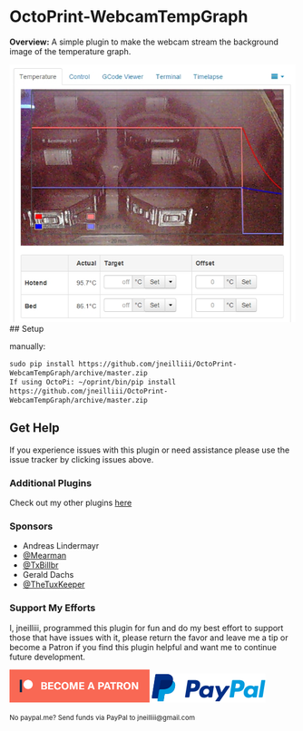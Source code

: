 # OctoPrint-WebcamTempGraph

**Overview:** A simple plugin to make the webcam stream the background image of the temperature graph.

<img src="https://raw.githubusercontent.com/jneilliii/Octoprint-WebcamTempGraph/master/screenshot.jpg">
## Setup

manually:

    sudo pip install https://github.com/jneilliii/OctoPrint-WebcamTempGraph/archive/master.zip
	If using OctoPi: ~/oprint/bin/pip install https://github.com/jneilliii/OctoPrint-WebcamTempGraph/archive/master.zip

## Get Help

If you experience issues with this plugin or need assistance please use the issue tracker by clicking issues above.

### Additional Plugins

Check out my other plugins [here](https://plugins.octoprint.org/by_author/#jneilliii)

### Sponsors
- Andreas Lindermayr
- [@Mearman](https://github.com/Mearman)
- [@TxBillbr](https://github.com/TxBillbr)
- Gerald Dachs
- [@TheTuxKeeper](https://github.com/thetuxkeeper)

### Support My Efforts
I, jneilliii, programmed this plugin for fun and do my best effort to support those that have issues with it, please return the favor and leave me a tip or become a Patron if you find this plugin helpful and want me to continue future development.

[![Patreon](patreon-with-text-new.png)](https://www.patreon.com/jneilliii) [![paypal](paypal-with-text.png)](https://paypal.me/jneilliii)

<small>No paypal.me? Send funds via PayPal to jneilliii&#64;gmail&#46;com</small>